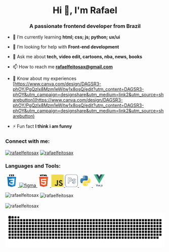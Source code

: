 
<h1 align="center">Hi 👋, I'm Rafael</h1>  
<h3 align="center">A passionate frontend developer from Brazil</h3>  
  
  
- 🌱 I’m currently learning **html; css; js; python; ux/ui**  
  
- 🤝 I’m looking for help with **Front-end development**  
  
- 💬 Ask me about **tech, video edit, cartoons, nba, news, books**  
  
- 📫 How to reach me **rafaelfeitosax@gmail.com**  
  
- 📄 Know about my experiences [https://www.canva.com/design/DAGSR3-phOY/PgQzIx8Mzm1eWitw1x8osQ/edit?utm_content=DAGSR3-phOY&utm_campaign=designshare&utm_medium=link2&utm_source=sharebutton](https://www.canva.com/design/DAGSR3-phOY/PgQzIx8Mzm1eWitw1x8osQ/edit?utm_content=DAGSR3-phOY&utm_campaign=designshare&utm_medium=link2&utm_source=sharebutton)  
  
- ⚡ Fun fact **I think i am funny**  
  
<h3 align="left">Connect with me:</h3>  
<p align="left">  
<a href="https://linkedin.com/in/rafaelfeitosax" target="blank"><img align="center" src="https://raw.githubusercontent.com/rahuldkjain/github-profile-readme-generator/master/src/images/icons/Social/linked-in-alt.svg" alt="rafaelfeitosax" height="30" width="40" /></a>  
<a href="https://instagram.com/rafaelfeitosax" target="blank"><img align="center" src="https://raw.githubusercontent.com/rahuldkjain/github-profile-readme-generator/master/src/images/icons/Social/instagram.svg" alt="rafaelfeitosax" height="30" width="40" /></a>  
</p>  
  
<h3 align="left">Languages and Tools:</h3>  
<p align="left"> <a href="https://www.w3schools.com/css/" target="_blank" rel="noreferrer"> <img src="https://raw.githubusercontent.com/devicons/devicon/master/icons/css3/css3-original-wordmark.svg" alt="css3" width="40" height="40"/> </a> <a href="https://www.figma.com/" target="_blank" rel="noreferrer"> <img src="https://www.vectorlogo.zone/logos/figma/figma-icon.svg" alt="figma" width="40" height="40"/> </a> <a href="https://www.w3.org/html/" target="_blank" rel="noreferrer"> <img src="https://raw.githubusercontent.com/devicons/devicon/master/icons/html5/html5-original-wordmark.svg" alt="html5" width="40" height="40"/> </a> <a href="https://developer.mozilla.org/en-US/docs/Web/JavaScript" target="_blank" rel="noreferrer"> <img src="https://raw.githubusercontent.com/devicons/devicon/master/icons/javascript/javascript-original.svg" alt="javascript" width="40" height="40"/> </a> <a href="https://www.photoshop.com/en" target="_blank" rel="noreferrer"> <img src="https://raw.githubusercontent.com/devicons/devicon/master/icons/photoshop/photoshop-line.svg" alt="photoshop" width="40" height="40"/> </a> <a href="https://www.python.org" target="_blank" rel="noreferrer"> <img src="https://raw.githubusercontent.com/devicons/devicon/master/icons/python/python-original.svg" alt="python" width="40" height="40"/> </a> <a href="https://vuejs.org/" target="_blank" rel="noreferrer"> <img src="https://raw.githubusercontent.com/devicons/devicon/master/icons/vuejs/vuejs-original-wordmark.svg" alt="vuejs" width="40" height="40"/> </a> </p>  
  
<p><img align="left" src="https://github-readme-stats.vercel.app/api/top-langs?username=rafaelfeitosax&show_icons=true&locale=en&layout=compact" alt="rafaelfeitosax" /></p>  
  
<p>&nbsp;<img align="center" src="https://github-readme-stats.vercel.app/api?username=rafaelfeitosax&show_icons=true&locale=en" alt="rafaelfeitosax" /></p>  
  
<p><img align="center" src="https://github-readme-streak-stats.herokuapp.com/?user=rafaelfeitosax&" alt="rafaelfeitosax" /></p>

<img src="https://raw.githubusercontent.com/rafaelfeitosax/rafaelfeitosax/output/snake.svg" alt="Snake animation" />


